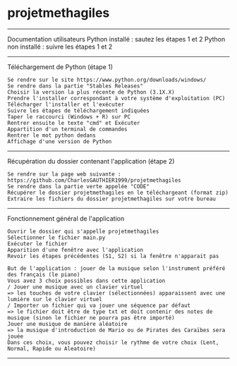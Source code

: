 # projetmethagiles

**************************************************
Documentation utilisateurs
    Python installé : sautez les étapes 1 et 2
    Python non installé : suivre les étapes 1 et 2

-------------------------------------------------
Téléchargement de Python (étape 1)

    Se rendre sur le site https://www.python.org/downloads/windows/
    Se rendre dans la partie "Stables Releases"
    Choisir la version la plus récente de Python (3.1X.X)
    Prendre l'installer correspondant à votre système d'exploitation (PC)
    Télécharger l'installer et l'exécuter
    Suivre les étapes de téléchargement indiquées
    Taper le raccourci (Windows + R) sur PC
    Rentrer ensuite le texte "cmd" et Exécuter
    Appartition d'un terminal de commandes
    Rentrer le mot python dedans
    Affichage d'une version de Python
-------------------------------------------------
Récupération du dossier contenant l'application (étape 2)

    Se rendre sur la page web suivante : https://github.com/CharlesGAUTHIER1999/projetmethagiles
    Se rendre dans la partie verte appelée "CODE"
    Récupérer le dossier projetmethagiles en le téléchargeant (format zip)
    Extraire les fichiers du dossier projetmethagiles sur votre bureau
-------------------------------------------------
Fonctionnement général de l'application

    Ouvrir le dossier qui s'appelle projetmethagiles
    Sélectionner le fichier main.py
    Exécuter le fichier
    Apparition d'une fenêtre avec l'application
    Revoir les étapes précédentes (S1, S2) si la fenêtre n'apparait pas

    But de l'application : jouer de la musique selon l'instrument préféré des français (le piano)
    Vous avez 3 choix possibles dans cette application
    / Jouer une musique avec un clavier virtuel
    => les touches de votre clavier (sélectionnées) apparaissent avec une lumière sur le clavier virtuel
    / Importer un fichier qui va jouer une séquence par défaut
    => le fichier doit être de type txt et doit contenir des notes de musique (sinon le fichier ne pourra pas être importé)
    Jouer une musique de manière aléatoire
    => la musique d'introduction de Mario ou de Pirates des Caraïbes sera jouée
    Dans ces choix, vous pouvez choisir le rythme de votre choix (Lent, Normal, Rapide ou Aleatoire)
    
**************************************************
